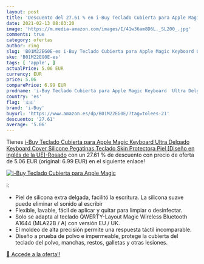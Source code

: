 ```yaml
---
layout: post
title: 'Descuento del 27.61 % en i-Buy Teclado Cubierta para Apple Magic '
date: 2021-02-13 08:03:20
image: 'https://m.media-amazon.com/images/I/41w36am8D6L._SL200_.jpg'
comments: true
category: ofertas
author: ring
slug: 'B01M22EG0E-es i-Buy Teclado Cubierta para Apple Magic Keyboard Ultra...'
sku: 'B01M22EG0E-es'
tags: [ 'apple', ]
actualPrice: 5.06 EUR
currency: EUR
price: 5.06
comparePrice: 6.99 EUR
prodname: 'i-Buy Teclado Cubierta para Apple Magic Keyboard  Ultra Delgado Keyboard Cover Silicone Pegatinas Teclado Skin Protectora Piel [Diseño en inglés de la UE]-Rosado'
country: 'es'
flag: '🇪🇸'
brand: 'i-Buy'
buyurl: 'https://www.amazon.es/dp/B01M22EG0E/?tag=tolees-21'
descuento: '27.61'
average: '5.06'
---
```


Tienes [i-Buy Teclado Cubierta para Apple Magic Keyboard  Ultra Delgado Keyboard Cover Silicone Pegatinas Teclado Skin Protectora Piel [Diseño en inglés de la UE]-Rosado](https://www.amazon.es/dp/B01M22EG0E/?tag=tolees-21) con un 27.61 % de descuento con precio de oferta de 5.06 EUR (original: 6.99 EUR) en el siguiente enlace!

[![i-Buy Teclado Cubierta para Apple Magic ](https://m.media-amazon.com/images/I/41w36am8D6L._SL200_.jpg)](https://www.amazon.es/dp/B01M22EG0E/?tag=tolees-21)

ℹ️:

- Piel de silicona extra delgada, facilitó la escritura. La silicona suave puede eliminar el sonido al escribir
- Flexible, lavable, fácil de aplicar y quitar para limpiar o desinfectar.
- Solo se adapta al teclado QWERTY-Layout Magic Wireless Bluetooth A1644 (MLA22B / A) con versión EU / UK.
- El moldeo de alta precisión permite una respuesta táctil incomparable.
- Diseño a prueba de polvo e impermeable, protege la cubierta del teclado del polvo, manchas, restos, galletas y otras lesiones.

[🛒 Accede a la oferta!!](https://www.amazon.es/dp/B01M22EG0E/?tag=tolees-21)
